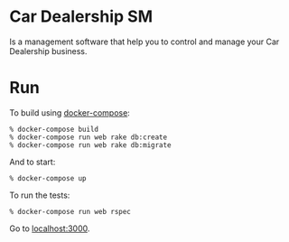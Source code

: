 # Car Dealership SM

Is a management software that help you to control and manage your Car Dealership business.

# Run

To build using [docker-compose](https://docs.docker.com/compose/):

    % docker-compose build
    % docker-compose run web rake db:create
    % docker-compose run web rake db:migrate

And to start:

    % docker-compose up

To run the tests:

    % docker-compose run web rspec

Go to [localhost:3000](http://localhost:3000/).
